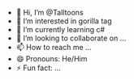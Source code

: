 - 👋 Hi, I’m @Talltoons
- 👀 I’m interested in gorilla tag
- 🌱 I’m currently learning c#
- 💞️ I’m looking to collaborate on ...
- 📫 How to reach me ...
- 😄 Pronouns: He/Him
- ⚡ Fun fact: ...

<!---
Talltoons/Talltoons is a ✨ special ✨ repository because its `README.md` (this file) appears on your GitHub profile.
You can click the Preview link to take a look at your changes.
--->
